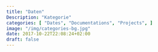 ```yaml
---
title: "Daten"
Description: "Kategorie"
categories: [ "Dates", "Documentations", "Projects", ]
image: "/img/categories-bg.jpg"
date: 2017-10-22T22:08:24+02:00
draft: false
---
```


